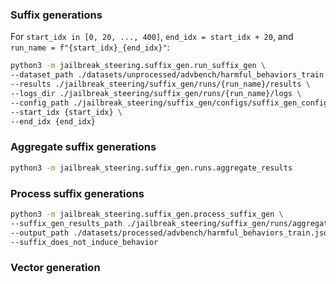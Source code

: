 ### Suffix generations

For `start_idx in [0, 20, ..., 400]`, `end_idx = start_idx + 20`, and `run_name = f"{start_idx}_{end_idx}"`:

```bash
python3 -m jailbreak_steering.suffix_gen.run_suffix_gen \
--dataset_path ./datasets/unprocessed/advbench/harmful_behaviors_train.csv \
--results ./jailbreak_steering/suffix_gen/runs/{run_name}/results \
--logs_dir ./jailbreak_steering/suffix_gen/runs/{run_name}/logs \
--config_path ./jailbreak_steering/suffix_gen/configs/suffix_gen_config.json \
--start_idx {start_idx} \
--end_idx {end_idx}
```

### Aggregate suffix generations

```bash
python3 -m jailbreak_steering.suffix_gen.runs.aggregate_results
```

### Process suffix generations

```bash
python3 -m jailbreak_steering.suffix_gen.process_suffix_gen \
--suffix_gen_results_path ./jailbreak_steering/suffix_gen/runs/aggregated_results/successful_results.json \
--output_path ./datasets/processed/advbench/harmful_behaviors_train.json \
--suffix_does_not_induce_behavior
```

### Vector generation

```bash
```
